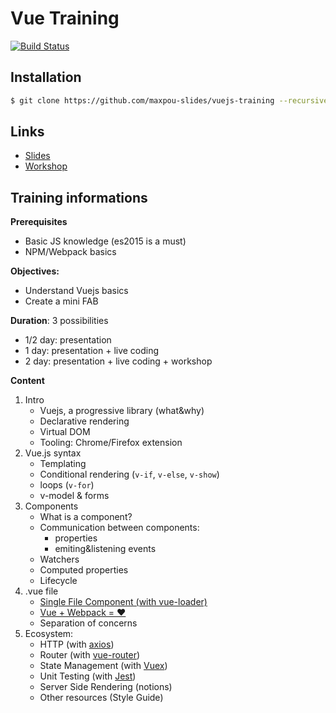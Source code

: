 # Vue Training

[![Build Status](https://travis-ci.org/maxpou-slides/vuejs-training.svg?branch=gh-pages)](https://travis-ci.org/maxpou-slides/vuejs-training)

## Installation

```bash
$ git clone https://github.com/maxpou-slides/vuejs-training --recursive
```

## Links

* [Slides](http://slides.maxpou.fr/vuejs-training/)
* [Workshop](http://slides.maxpou.fr/vuejs-training/_book/index.html)

## Training informations

**Prerequisites**

* Basic JS knowledge (es2015 is a must)
* NPM/Webpack basics
 
**Objectives:**

* Understand Vuejs basics
* Create a mini FAB
 
**Duration**: 3 possibilities

* 1/2 day: presentation
* 1 day: presentation + live coding
* 2 day: presentation + live coding + workshop


**Content**

1. Intro
    * Vuejs, a progressive library (what&why)
    * Declarative rendering
    * Virtual DOM
    * Tooling: Chrome/Firefox extension
2. Vue.js syntax
    * Templating
    * Conditional rendering (`v-if`, `v-else`, `v-show`)
    * loops (`v-for`)
    * v-model & forms
4. Components
    * What is a component?
    * Communication between components: 
        * properties
        * emiting&listening events
    * Watchers
    * Computed properties
    * Lifecycle
5. .vue file
    * [Single File Component (with vue-loader)](https://vue-loader.vuejs.org/en/)
    * [Vue + Webpack = ❤️](http://vuejs-templates.github.io/webpack/)
    * Separation of concerns
3. Ecosystem:
    * HTTP (with [axios](https://github.com/mzabriskie/axios))
    * Router (with [vue-router](https://router.vuejs.org/en/))
    * State Management (with [Vuex](https://vuex.vuejs.org/en/))
    * Unit Testing (with [Jest](https://github.com/facebook/jest))
    * Server Side Rendering (notions)
    * Other resources (Style Guide)